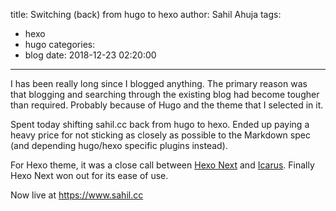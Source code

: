 title: Switching (back) from hugo to hexo
author: Sahil Ahuja
tags:
  - hexo
  - hugo
categories:
  - blog
date: 2018-12-23 02:20:00
---

I has been really long since I blogged anything. The primary reason was that blogging and searching through the existing blog had become tougher than required. Probably because of Hugo and the theme that I selected in it.

Spent today shifting sahil.cc back from hugo to hexo. Ended up paying a heavy price for not sticking as closely as possible to the Markdown spec (and depending hugo/hexo specific plugins instead).

For Hexo theme, it was a close call between [Hexo Next](https://github.com/theme-next/hexo-theme-next) and [Icarus](https://github.com/ppoffice/hexo-theme-icarus). Finally Hexo Next won out for its ease of use.

Now live at https://www.sahil.cc
